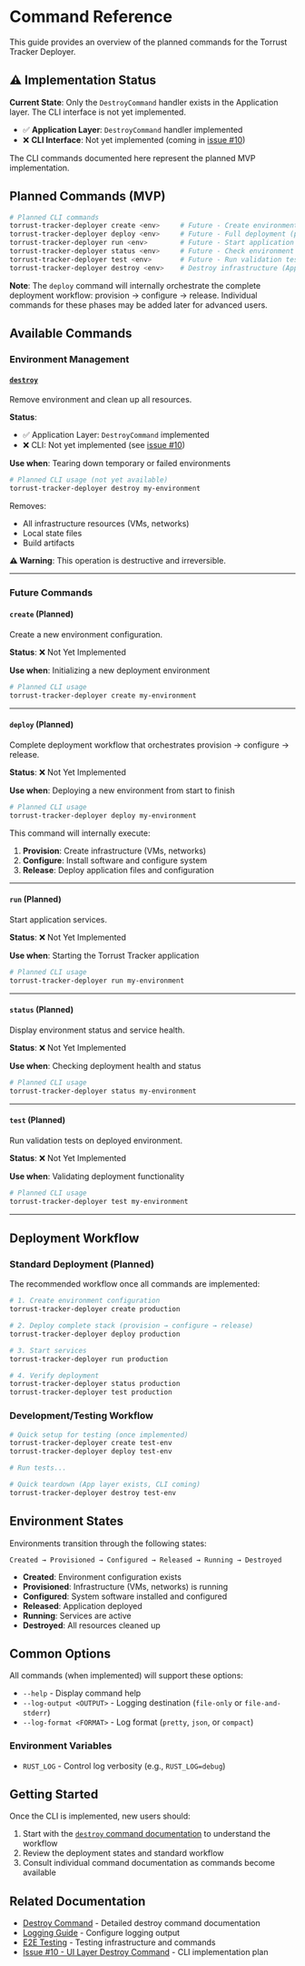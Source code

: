 # Command Reference

This guide provides an overview of the planned commands for the Torrust Tracker Deployer.

## ⚠️ Implementation Status

**Current State**: Only the `DestroyCommand` handler exists in the Application layer. The CLI interface is not yet implemented.

- ✅ **Application Layer**: `DestroyCommand` handler implemented
- ❌ **CLI Interface**: Not yet implemented (coming in [issue #10](https://github.com/torrust/torrust-tracker-deployer/issues/10))

The CLI commands documented here represent the planned MVP implementation.

## Planned Commands (MVP)

```bash
# Planned CLI commands
torrust-tracker-deployer create <env>     # Future - Create environment configuration
torrust-tracker-deployer deploy <env>     # Future - Full deployment (provision → configure → release)
torrust-tracker-deployer run <env>        # Future - Start application services
torrust-tracker-deployer status <env>     # Future - Check environment status
torrust-tracker-deployer test <env>       # Future - Run validation tests
torrust-tracker-deployer destroy <env>    # Destroy infrastructure (App layer exists, CLI coming)
```

**Note**: The `deploy` command will internally orchestrate the complete deployment workflow: provision → configure → release. Individual commands for these phases may be added later for advanced users.

## Available Commands

### Environment Management

#### [`destroy`](commands/destroy.md)

Remove environment and clean up all resources.

**Status**:

- ✅ Application Layer: `DestroyCommand` implemented
- ❌ CLI: Not yet implemented (see [issue #10](https://github.com/torrust/torrust-tracker-deployer/issues/10))

**Use when**: Tearing down temporary or failed environments

```bash
# Planned CLI usage (not yet available)
torrust-tracker-deployer destroy my-environment
```

Removes:

- All infrastructure resources (VMs, networks)
- Local state files
- Build artifacts

**⚠️ Warning**: This operation is destructive and irreversible.

---

### Future Commands

#### `create` (Planned)

Create a new environment configuration.

**Status**: ❌ Not Yet Implemented

**Use when**: Initializing a new deployment environment

```bash
# Planned CLI usage
torrust-tracker-deployer create my-environment
```

---

#### `deploy` (Planned)

Complete deployment workflow that orchestrates provision → configure → release.

**Status**: ❌ Not Yet Implemented

**Use when**: Deploying a new environment from start to finish

```bash
# Planned CLI usage
torrust-tracker-deployer deploy my-environment
```

This command will internally execute:

1. **Provision**: Create infrastructure (VMs, networks)
2. **Configure**: Install software and configure system
3. **Release**: Deploy application files and configuration

---

#### `run` (Planned)

Start application services.

**Status**: ❌ Not Yet Implemented

**Use when**: Starting the Torrust Tracker application

```bash
# Planned CLI usage
torrust-tracker-deployer run my-environment
```

---

#### `status` (Planned)

Display environment status and service health.

**Status**: ❌ Not Yet Implemented

**Use when**: Checking deployment health and status

```bash
# Planned CLI usage
torrust-tracker-deployer status my-environment
```

---

#### `test` (Planned)

Run validation tests on deployed environment.

**Status**: ❌ Not Yet Implemented

**Use when**: Validating deployment functionality

```bash
# Planned CLI usage
torrust-tracker-deployer test my-environment
```

---

## Deployment Workflow

### Standard Deployment (Planned)

The recommended workflow once all commands are implemented:

```bash
# 1. Create environment configuration
torrust-tracker-deployer create production

# 2. Deploy complete stack (provision → configure → release)
torrust-tracker-deployer deploy production

# 3. Start services
torrust-tracker-deployer run production

# 4. Verify deployment
torrust-tracker-deployer status production
torrust-tracker-deployer test production
```

### Development/Testing Workflow

```bash
# Quick setup for testing (once implemented)
torrust-tracker-deployer create test-env
torrust-tracker-deployer deploy test-env

# Run tests...

# Quick teardown (App layer exists, CLI coming)
torrust-tracker-deployer destroy test-env
```

## Environment States

Environments transition through the following states:

```text
Created → Provisioned → Configured → Released → Running → Destroyed
```

- **Created**: Environment configuration exists
- **Provisioned**: Infrastructure (VMs, networks) is running
- **Configured**: System software installed and configured
- **Released**: Application deployed
- **Running**: Services are active
- **Destroyed**: All resources cleaned up

## Common Options

All commands (when implemented) will support these options:

- `--help` - Display command help
- `--log-output <OUTPUT>` - Logging destination (`file-only` or `file-and-stderr`)
- `--log-format <FORMAT>` - Log format (`pretty`, `json`, or `compact`)

### Environment Variables

- `RUST_LOG` - Control log verbosity (e.g., `RUST_LOG=debug`)

## Getting Started

Once the CLI is implemented, new users should:

1. Start with the [`destroy` command documentation](commands/destroy.md) to understand the workflow
2. Review the deployment states and standard workflow
3. Consult individual command documentation as commands become available

## Related Documentation

- [Destroy Command](commands/destroy.md) - Detailed destroy command documentation
- [Logging Guide](../logging.md) - Configure logging output
- [E2E Testing](../../e2e-testing.md) - Testing infrastructure and commands
- [Issue #10 - UI Layer Destroy Command](../../issues/10-epic-ui-layer-destroy-command.md) - CLI implementation plan
